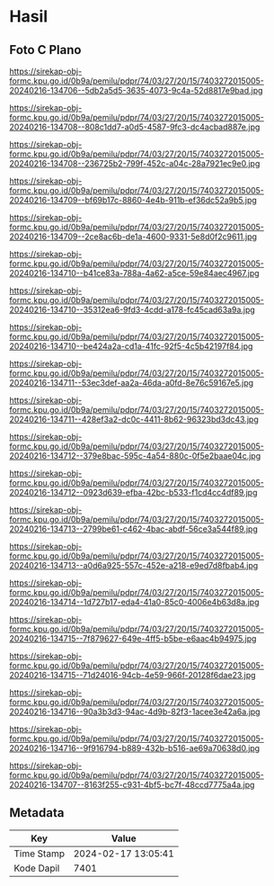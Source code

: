 # Hasil

## Foto C Plano

https://sirekap-obj-formc.kpu.go.id/0b9a/pemilu/pdpr/74/03/27/20/15/7403272015005-20240216-134706--5db2a5d5-3635-4073-9c4a-52d8817e9bad.jpg

https://sirekap-obj-formc.kpu.go.id/0b9a/pemilu/pdpr/74/03/27/20/15/7403272015005-20240216-134708--808c1dd7-a0d5-4587-9fc3-dc4acbad887e.jpg

https://sirekap-obj-formc.kpu.go.id/0b9a/pemilu/pdpr/74/03/27/20/15/7403272015005-20240216-134708--236725b2-799f-452c-a04c-28a7921ec9e0.jpg

https://sirekap-obj-formc.kpu.go.id/0b9a/pemilu/pdpr/74/03/27/20/15/7403272015005-20240216-134709--bf69b17c-8860-4e4b-911b-ef36dc52a9b5.jpg

https://sirekap-obj-formc.kpu.go.id/0b9a/pemilu/pdpr/74/03/27/20/15/7403272015005-20240216-134709--2ce8ac6b-de1a-4600-9331-5e8d0f2c9611.jpg

https://sirekap-obj-formc.kpu.go.id/0b9a/pemilu/pdpr/74/03/27/20/15/7403272015005-20240216-134710--b41ce83a-788a-4a62-a5ce-59e84aec4967.jpg

https://sirekap-obj-formc.kpu.go.id/0b9a/pemilu/pdpr/74/03/27/20/15/7403272015005-20240216-134710--35312ea6-9fd3-4cdd-a178-fc45cad63a9a.jpg

https://sirekap-obj-formc.kpu.go.id/0b9a/pemilu/pdpr/74/03/27/20/15/7403272015005-20240216-134710--be424a2a-cd1a-41fc-92f5-4c5b42197f84.jpg

https://sirekap-obj-formc.kpu.go.id/0b9a/pemilu/pdpr/74/03/27/20/15/7403272015005-20240216-134711--53ec3def-aa2a-46da-a0fd-8e76c59167e5.jpg

https://sirekap-obj-formc.kpu.go.id/0b9a/pemilu/pdpr/74/03/27/20/15/7403272015005-20240216-134711--428ef3a2-dc0c-4411-8b62-96323bd3dc43.jpg

https://sirekap-obj-formc.kpu.go.id/0b9a/pemilu/pdpr/74/03/27/20/15/7403272015005-20240216-134712--379e8bac-595c-4a54-880c-0f5e2baae04c.jpg

https://sirekap-obj-formc.kpu.go.id/0b9a/pemilu/pdpr/74/03/27/20/15/7403272015005-20240216-134712--0923d639-efba-42bc-b533-f1cd4cc4df89.jpg

https://sirekap-obj-formc.kpu.go.id/0b9a/pemilu/pdpr/74/03/27/20/15/7403272015005-20240216-134713--2799be61-c462-4bac-abdf-56ce3a544f89.jpg

https://sirekap-obj-formc.kpu.go.id/0b9a/pemilu/pdpr/74/03/27/20/15/7403272015005-20240216-134713--a0d6a925-557c-452e-a218-e9ed7d8fbab4.jpg

https://sirekap-obj-formc.kpu.go.id/0b9a/pemilu/pdpr/74/03/27/20/15/7403272015005-20240216-134714--1d727b17-eda4-41a0-85c0-4006e4b63d8a.jpg

https://sirekap-obj-formc.kpu.go.id/0b9a/pemilu/pdpr/74/03/27/20/15/7403272015005-20240216-134715--7f879627-649e-4ff5-b5be-e6aac4b94975.jpg

https://sirekap-obj-formc.kpu.go.id/0b9a/pemilu/pdpr/74/03/27/20/15/7403272015005-20240216-134715--71d24016-94cb-4e59-966f-20128f6dae23.jpg

https://sirekap-obj-formc.kpu.go.id/0b9a/pemilu/pdpr/74/03/27/20/15/7403272015005-20240216-134716--90a3b3d3-94ac-4d9b-82f3-1acee3e42a6a.jpg

https://sirekap-obj-formc.kpu.go.id/0b9a/pemilu/pdpr/74/03/27/20/15/7403272015005-20240216-134716--9f916794-b889-432b-b516-ae69a70638d0.jpg

https://sirekap-obj-formc.kpu.go.id/0b9a/pemilu/pdpr/74/03/27/20/15/7403272015005-20240216-134707--8163f255-c931-4bf5-bc7f-48ccd7775a4a.jpg


## Metadata

| Key        | Value               |
| ---------- | ------------------- |
| Time Stamp | 2024-02-17 13:05:41 |
| Kode Dapil | 7401                |



